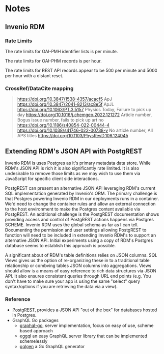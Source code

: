 
# Notes

## Invenio RDM

### Rate Limits

The rate limits for OAI-PMH identifier lists is per minute.

The rate limits for OAI-PHM records is per hour.

The rate limits for REST API records appear to be 500 per minute and 5000 per hour with a distant reset.

### CrossRef/DataCite mapping

> https://doi.org/10.3847/1538-4357/acacf5        ApJ
> https://doi.org/10.3847/2041-8213/ac8e5f        ApJL
> https://doi.org/10.1063/PT.3.5157               Physics Today, Failure to pick up day
> https://doi.org/10.1016/j.chemgeo.2022.121272   Article number, Bogus issue number, fails to pick up art no
> https://doi.org/10.1186/s40854-022-00444-4
> https://doi.org/10.1038/s41746-022-00738-y      No article number, All APS titles
> https://doi.org/10.1103/PhysRevD.106.124045

## Extending RDM's JSON API with PostgREST

Invenio RDM is uses Postgres as it's primary metadata data store.  While RDM's JSON API is rich it is also significantly rate limited.  It is also undesirable to remove those limits as we may wish to use them via JavaScript for specific client side interactions.

PostgREST can present an alternative JSON API leveraging RDM's current SQL implementation generated by Invenio's ORM.  The primary challenge is that Postgres powering Invenio RDM in our deployments runs in a container.  We'd need to change the container rules and allow an external connection to the host environment to make the Postgres content available via PostgREST. An additional challenge is the PostgREST documentation shows providing access and control of PostgREST actions happens via Postgres SCHEME. Invenio RDM uses the global schema as far as I can tell. Documenting the permission and user settings allowing PostgREST to function will need to be included in extending Invenio RDM's to support an alternative JSON API.  Initial experiments using a copy of RDM's Postgres database seems to establish this approach is possible.

A significant about of RDM's table definitions relies on JSON columns. SQL Views gives us the option of re-organizing these in to a traditional table relationship or combving tables JSON columns into aggregations. Views should allow is a means of easy reference to rich data structures via JSON API. It also ensures consistent queries through URL end points (e.g. You don't have to make sure your app is using the same "select" query syntax/options if you are retrieving the data via a view).


### Reference

- [PostgREST](https://postgrest.org), provides a JSON API "out of the box" for databases hosted in Postgres.
- GraphQL Go packages
    - [graphql-go](https://github.com/graph-gophers/graphql-go), server implementation, focus on easy of use, scheme based approach
    - [eggql](https://github.com/andrewwphillips/eggql) an easy GraphQL server library that can be implemented schemelessly
    - [gqlgen](https://github.com/99designs/gqlgen) a Go GraphQL generator

